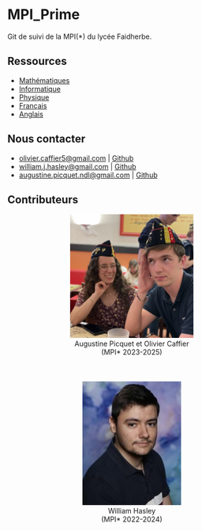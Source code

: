 # MPI_Prime
Git de suivi de la MPI(*) du lycée Faidherbe.


## Ressources

* [Mathématiques](/maths/readme_maths.md)
* [Informatique](/info/readme_info.md)
* [Physique](/physique/readme_physique.md)
* [Français](/français/readme_français.md)
* [Anglais](/anglais/readme_anglais.md)

## Nous contacter
  * olivier.caffier5@gmail.com | [Github](https://github.com/Sacss-dev)
  * william.j.hasley@gmail.com | [Github](https://github.com/Carson-9)
  * augustine.picquet.ndl@gmail.com | [Github](https://github.com/augustinepicquet)
  
## Contributeurs

<div align="center"> <img src="/misc/images/augustine_et_olivier.png" alt="Augustine et Olivier (MPI* 2023-2025)" width="250"/> </div>
<div align="center"> Augustine Picquet et Olivier Caffier  <br /> </div>
<div align="center"> (MPI* 2023-2025)  <br /> </div>

<br /> 
<br /> 
<br /> 
<div align="center"> <img src="/misc/images/image_cv_william.jpg" alt="William Hasley (MPI* 2022-2024)" width="200"/> </div>

<div align="center"> William Hasley  <br /> </div>
<div align="center"> (MPI* 2022-2024) </div>
